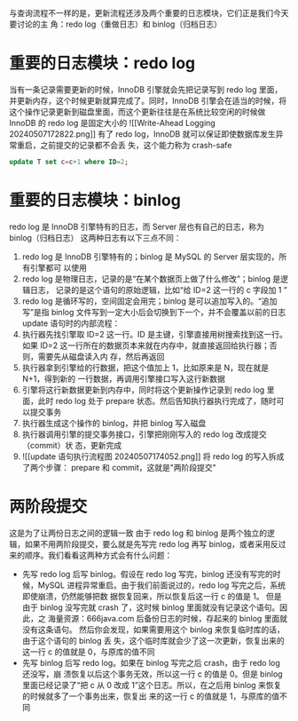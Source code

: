 与查询流程不一样的是，更新流程还涉及两个重要的日志模块，它们正是我们今天要讨论的主 角：redo log（重做日志）和 binlog（归档日志）
# 重要的日志模块：redo log
当有一条记录需要更新的时候，InnoDB 引擎就会先把记录写到 redo log 里面，并更新内存，这个时候更新就算完成了。同时，InnoDB 引擎会在适当的时候，将 这个操作记录更新到磁盘里面，而这个更新往往是在系统比较空闲的时候做
InnoDB 的 redo log 是固定大小的
![[Write-Ahead Logging 20240507172822.png]]
有了 redo log，InnoDB 就可以保证即使数据库发生异常重启，之前提交的记录都不会丢 失，这个能力称为 crash-safe

```sql
update T set c=c+1 where ID=2;
```
# 重要的日志模块：binlog
redo log 是 InnoDB 引擎特有的日志，而 Server 层也有自己的日志，称为 binlog（归档日志）
这两种日志有以下三点不同：
1. redo log 是 InnoDB 引擎特有的；binlog 是 MySQL 的 Server 层实现的，所有引擎都可 以使用
2. redo log 是物理日志，记录的是“在某个数据页上做了什么修改”；binlog 是逻辑日志， 记录的是这个语句的原始逻辑，比如“给 ID=2 这一行的 c 字段加 1 ”
3. redo log 是循环写的，空间固定会用完；binlog 是可以追加写入的。“追加写”是指 binlog 文件写到一定大小后会切换到下一个，并不会覆盖以前的日志
update 语句时的内部流程：
1. 执行器先找引擎取 ID=2 这一行。ID 是主键，引擎直接用树搜索找到这一行。如果 ID=2 这一行所在的数据页本来就在内存中，就直接返回给执行器；否则，需要先从磁盘读入内 存，然后再返回
2. 执行器拿到引擎给的行数据，把这个值加上 1，比如原来是 N，现在就是 N+1，得到新的 一行数据，再调用引擎接口写入这行新数据
3. 引擎将这行新数据更新到内存中，同时将这个更新操作记录到 redo log 里面，此时 redo log 处于 prepare 状态。然后告知执行器执行完成了，随时可以提交事务
4. 执行器生成这个操作的 binlog，并把 binlog 写入磁盘
5. 执行器调用引擎的提交事务接口，引擎把刚刚写入的 redo log 改成提交（commit）状 态，更新完成
6. ![[update 语句执行流程图 20240507174052.png]]
将 redo log 的写入拆成了两个步骤： prepare 和 commit，这就是"两阶段提交"
# 两阶段提交
这是为了让两份日志之间的逻辑一致
由于 redo log 和 binlog 是两个独立的逻辑，如果不用两阶段提交，要么就是先写完 redo log 再写 binlog，或者采用反过来的顺序。我们看看这两种方式会有什么问题：
* 先写 redo log 后写 binlog。假设在 redo log 写完，binlog 还没有写完的时候，MySQL 进程异常重启。由于我们前面说过的，redo log 写完之后，系统即使崩溃，仍然能够把数 据恢复回来，所以恢复后这一行 c 的值是 1。 但是由于 binlog 没写完就 crash 了，这时候 binlog 里面就没有记录这个语句。因此，之 海量资源：666java.com 后备份日志的时候，存起来的 binlog 里面就没有这条语句。 然后你会发现，如果需要用这个 binlog 来恢复临时库的话，由于这个语句的 binlog 丢 失，这个临时库就会少了这一次更新，恢复出来的这一行 c 的值就是 0，与原库的值不同
* 先写 binlog 后写 redo log。如果在 binlog 写完之后 crash，由于 redo log 还没写，崩 溃恢复以后这个事务无效，所以这一行 c 的值是 0。但是 binlog 里面已经记录了“把 c 从 0 改成 1”这个日志。所以，在之后用 binlog 来恢复的时候就多了一个事务出来，恢复出 来的这一行 c 的值就是 1，与原库的值不同
